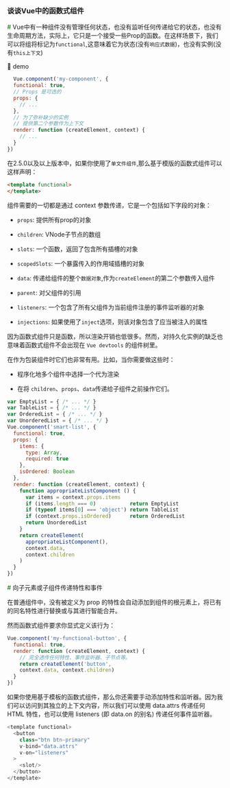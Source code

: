 ### 谈谈Vue中的函数式组件

<font color="#006600">#</font> Vue中有一种组件没有管理任何状态，也没有监听任何传递给它的状态，也没有生命周期方法，实际上，它只是一个接受一些Prop的函数。在这样场景下，我们可以将组将标记为`functional`,这意味着它为状态(没有`响应式数据`)，也没有实例(没有`this上下文`)

:palm_tree: demo

```js
  Vue.component('my-component', {
  functional: true,
  // Props 是可选的
  props: {
    // ...
  },
  // 为了弥补缺少的实例
  // 提供第二个参数作为上下文
  render: function (createElement, context) {
    // ...
  }
})

```
在2.5.0以及以上版本中，如果你使用了`单文件组件`,那么基于模版的函数式组件可以这样声明：

```html
<template functional>
</template>
```
组件需要的一切都是通过 context 参数传递，它是一个包括如下字段的对象：

* `props`: 提供所有prop的对象

* `children`: VNode子节点的数组

* `slots`: 一个函数，返回了包含所有插槽的对象

* `scopedSlots`: 一个暴露传入的作用域插槽的对象

* `data`: 传递给组件的整个`数据对象`,作为`createElement`的第二个参数传入组件

* `parent`: 对父组件的引用

* `listeners`: 一个包含了所有父组件为当前组件注册的事件监听器的对象

* `injections`: 如果使用了`inject`选项，则该对象包含了应当被注入的属性

因为函数式组件只是函数，所以渲染开销也低很多。然而，对持久化实例的缺乏也意味着函数式组件不会出现在 `Vue devtools` 的组件树里。

在作为包装组件时它们也非常有用。比如，当你需要做这些时：
* 程序化地多个组件中选择一个代为渲染

* 在将 `children`、`props`、`data`传递给子组件之前操作它们。

```js
var EmptyList = { /* ... */ }
var TableList = { /* ... */ }
var OrderedList = { /* ... */ }
var UnorderedList = { /* ... */ }
Vue.component('smart-list', {
  functional: true,
  props: {
    items: {
      type: Array,
      required: true
    },
    isOrdered: Boolean
  },
  render: function (createElement, context) {
    function appropriateListComponent () {
      var items = context.props.items
      if (items.length === 0)           return EmptyList
      if (typeof items[0] === 'object') return TableList
      if (context.props.isOrdered)      return OrderedList
      return UnorderedList
    }
    return createElement(
      appropriateListComponent(),
      context.data,
      context.children
    )
  }
})
```
<font color="#006600">#</font> 向子元素或子组件传递特性和事件

在普通组件中，没有被定义为 prop 的特性会自动添加到组件的根元素上，将已有的同名特性进行替换或与其进行智能合并。

然而函数式组件要求你显式定义该行为：

```js
Vue.component('my-functional-button', {
  functional: true,
  render: function (createElement, context) {
    // 完全透传任何特性、事件监听器、子节点等。
    return createElement('button', 
    context.data, context.children)
  }
})
```

如果你使用基于模板的函数式组件，那么你还需要手动添加特性和监听器。因为我们可以访问到其独立的上下文内容，所以我们可以使用 data.attrs 传递任何 HTML 特性，也可以使用 listeners (即 data.on 的别名) 传递任何事件监听器。

```js
<template functional>
  <button
    class="btn btn-primary"
    v-bind="data.attrs"
    v-on="listeners"
  >
    <slot/>
  </button>
</template>
```